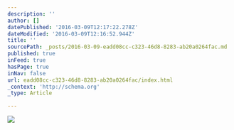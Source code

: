 ```yaml
---
description: ''
author: []
datePublished: '2016-03-09T12:17:22.278Z'
dateModified: '2016-03-09T12:16:52.944Z'
title: ''
sourcePath: _posts/2016-03-09-eadd08cc-c323-46d8-8283-ab20a0264fac.md
published: true
inFeed: true
hasPage: true
inNav: false
url: eadd08cc-c323-46d8-8283-ab20a0264fac/index.html
_context: 'http://schema.org'
_type: Article

---
```

![](https://the-grid-user-content.s3-us-west-2.amazonaws.com/d5d776dd-9ff5-48c8-9313-a7c3ecc62182.png)